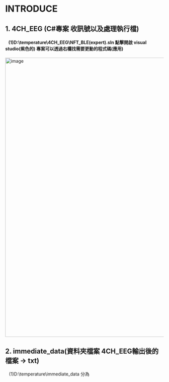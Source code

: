 # INTRODUCE
## 1. 4CH_EEG (C#專案 收訊號以及處理執行檔)
#### &nbsp;&nbsp;&nbsp;(1)D:\temperature\4CH_EEG\NFT_BLE(expert).sln 點擊開啟 visual studio(紫色的) 專案可以透過右欄找需要更動的程式碼(應用)
<img width="1915" height="884" alt="image" src="https://github.com/user-attachments/assets/9f8fa3c9-54a1-4521-a56e-435a3b91f114" />

## 2. immediate_data(資料夾檔案 4CH_EEG輸出後的檔案 -> txt)
&nbsp;&nbsp;&nbsp;(1)D:\temperature\immediate_data 分為
